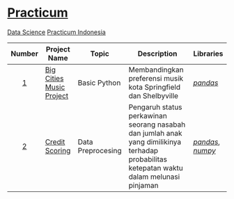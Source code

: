 # [Practicum](https://practicum.com/?from=nm)
[Data Science](https://practicum.com/id-idn/data-scientist-beta/) [Practicum Indonesia](https://practicum.com/id-idn/)


| Number | Project Name | Topic | Description | Libraries |
| :---: | --- | --- | --- | --- |
| [1](https://github.com/syaiddewantoro/practicum/tree/main/1.music_project) | [Big Cities Music Project](https://github.com/syaiddewantoro/practicum/blob/main/1.music_project/music_project.ipynb) | Basic Python | Membandingkan preferensi musik kota Springfield dan Shelbyville | *[pandas](https://pandas.pydata.org/docs/user_guide/index.html)* |
| [2](https://github.com/syaiddewantoro/practicum/tree/main/2.credit_scoring) | [Credit Scoring](https://github.com/syaiddewantoro/practicum/blob/main/2.credit_scoring/credit_scoring.ipynb) | Data Preprocesing | Pengaruh status perkawinan seorang nasabah dan jumlah anak yang dimilikinya terhadap probabilitas ketepatan waktu dalam melunasi pinjaman | *[pandas](https://pandas.pydata.org/docs/user_guide/index.html)*, *[numpy](https://numpy.org/doc/stable/user/index.html)* |


